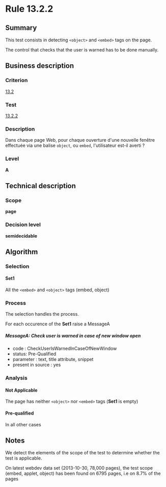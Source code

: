 # Rule 13.2.2

## Summary

This test consists in detecting `<object>` and `<embed>` tags on the page.

The control that checks that the user is warned has to be done manually.

## Business description

### Criterion

[13.2](http://references.modernisation.gouv.fr/sites/default/files/RGAA3_RC2-1/referentiel_technique.htm#crit-13-2)

### Test

[13.2.2](http://references.modernisation.gouv.fr/sites/default/files/RGAA3_RC2-1/referentiel_technique.htm#test-13-2-2)

### Description

Dans chaque page Web, pour chaque ouverture d'une nouvelle fen&ecirc;tre effectu&eacute;e via une balise `object`, ou `embed`, l'utilisateur est-il averti ?

### Level

**A**

## Technical description

### Scope

**page**

### Decision level

**semidecidable**

## Algorithm

### Selection

#### Set1

All the `<embed>` and `<object>` tags (embed, object)

### Process

The selection handles the process.

For each occurence of the **Set1** raise a MessageA

##### MessageA: Check user is warned in case of new window open

-   code : CheckUserIsWarnedInCaseOfNewWindow
-   status: Pre-Qualified
-   parameter : text, title attribute, snippet
-   present in source : yes

### Analysis

#### Not Applicable

The page has neither `<object>` nor `<embed>` tags (**Set1** is empty)

#### Pre-qualified

In all other cases

## Notes

We detect the elements of the scope of the test to determine whether the
test is applicable.

On latest webdev data set (2013-10-30, 78,000 pages), the test scope
(embed, applet, object) has been found on 6795 pages, i.e on 8.7% of the
pages
